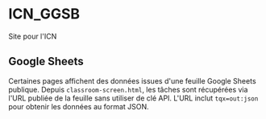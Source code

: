 # ICN_GGSB
Site pour l'ICN

## Google Sheets

Certaines pages affichent des données issues d'une feuille Google Sheets
publique. Depuis `classroom-screen.html`, les tâches sont récupérées via l'URL
publiée de la feuille sans utiliser de clé API. L'URL inclut `tqx=out:json` pour
obtenir les données au format JSON.

